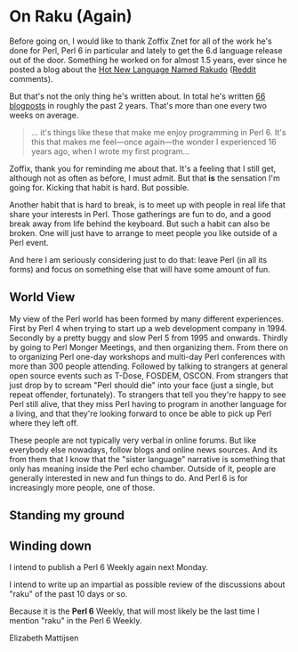 On Raku (Again)
===============
Before going on, I would like to thank Zoffix Znet for all of the work he's
done for Perl, Perl 6 in particular and lately to get the 6.d language release
out of the door.  Something he worked on for almost 1.5 years, ever since he
posted a blog about the
[Hot New Language Named Rakudo](https://perl6.party/post/The-Hot-New-Language-Named-Rakudo)
([Reddit](https://www.reddit.com/r/perl6/comments/6lstq3/the_hot_new_language_named_rakudo/) comments).

But that's not the only thing he's written about.  In total he's written
[66 blogposts](https://perl6.party) in roughly the past 2 years.  That's more
than one every two weeks on average.

> ... it's things like these that make me enjoy programming in Perl 6. It's
> this that makes me feel—once again—the wonder I experienced 16 years ago,
> when I wrote my first program...

Zoffix, thank you for reminding me about that.  It's a feeling that I still
get, although not as often as before, I must admit.  But that **is** the
sensation I'm going for.  Kicking that habit is hard.  But possible.

Another habit that is hard to break, is to meet up with people in real life
that share your interests in Perl.  Those gatherings are fun to do, and a good
break away from life behind the keyboard.  But such a habit can also be broken.
One will just have to arrange to meet people you like outside of a Perl event.

And here I am seriously considering just to do that: leave Perl (in all its
forms) and focus on something else that will have some amount of fun.

World View
----------
My view of the Perl world has been formed by many different experiences.
First by Perl 4 when trying to start up a web development company in 1994.
Secondly by a pretty buggy and slow Perl 5 from 1995 and onwards.  Thirdly
by going to Perl Monger Meetings, and then organizing them.  From there on
to organizing Perl one-day workshops and multi-day Perl conferences with more
than 300 people attending.  Followed by talking to strangers at general open
source events such as T-Dose, FOSDEM, OSCON.  From strangers that just drop
by to scream "Perl should die" into your face (just a single, but repeat
offender, fortunately).  To strangers that tell you they're happy to see
Perl still alive, that they miss Perl having to program in another language
for a living, and that they're looking forward to once be able to pick up
Perl where they left off.

These people are not typically very verbal in online forums.  But like
everybody else nowadays, follow blogs and online news sources.  And its
from them that I know that the "sister language" narrative is something
that only has meaning inside the Perl echo chamber.  Outside of it, people
are generally interested in new and fun things to do.  And Perl 6 is for
increasingly more people, one of those.

Standing my ground
------------------


Winding down
------------
I intend to publish a Perl 6 Weekly again next Monday.

I intend to write up an impartial as possible review of the discussions about
"raku" of the past 10 days or so.

Because it is the **Perl 6** Weekly, that will most likely be the last time
I mention "raku" in the Perl 6 Weekly.

Elizabeth Mattijsen
